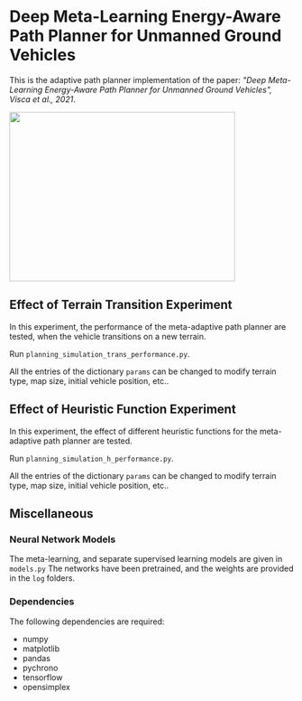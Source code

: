 # Deep Meta-Learning Energy-Aware Path Planner for Unmanned Ground Vehicles
This is the adaptive path planner implementation of the paper: *"Deep Meta-Learning Energy-Aware Path Planner for Unmanned Ground Vehicles", Visca et al., 2021*.

<img src="https://github.com/picchius94/META-UGV/blob/main/transition.gif" width="400" height="300">

## Effect of Terrain Transition Experiment
In this experiment, the performance of the meta-adaptive path planner are tested, when the vehicle transitions on a new terrain.

Run `planning_simulation_trans_performance.py`.

All the entries of the dictionary `params` can be changed to modify terrain type, map size, initial vehicle position, etc..

## Effect of Heuristic Function Experiment
In this experiment, the effect of different heuristic functions for the meta-adaptive path planner are tested.

Run `planning_simulation_h_performance.py`.

All the entries of the dictionary `params` can be changed to modify terrain type, map size, initial vehicle position, etc..

## Miscellaneous
### Neural Network Models
The meta-learning, and separate supervised learning models are given in `models.py`
The networks have been pretrained, and the weights are provided in the `log` folders.

### Dependencies
The following dependencies are required:
- numpy
- matplotlib
- pandas
- pychrono
- tensorflow
- opensimplex


